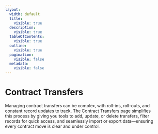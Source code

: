```yaml
---
layout:
  width: default
  title:
    visible: true
  description:
    visible: true
  tableOfContents:
    visible: true
  outline:
    visible: true
  pagination:
    visible: false
  metadata:
    visible: false
---
```


# Contract Transfers

Managing contract transfers can be complex, with roll-ins, roll-outs, and constant record updates to track. The Contract Transfers page simplifies this process by giving you tools to add, update, or delete transfers, filter records for quick access, and seamlessly import or export data—ensuring every contract move is clear and under control.
